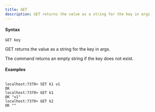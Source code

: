 ```yaml
---
title: GET
description: GET returns the value as a string for the key in args
---
```


<!-- This file is automatically generated. Any modifications made directly to this file
  may be overwritten. For more details on how this file is generated and how to use
  the related commands, refer to the documentation available in the `internal/cmd/cmd_*.go` files.
-->

#### Syntax

```
GET key
```


GET returns the value as a string for the key in args.

The command returns an empty string if the key does not exist.
	

#### Examples

```

localhost:7379> SET k1 v1
OK
localhost:7379> GET k1
OK "v1"
localhost:7379> GET k2
OK ""
	
```

